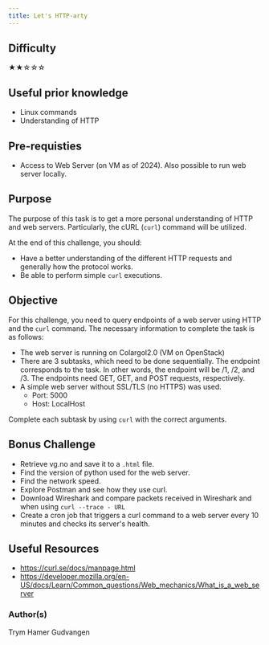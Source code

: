 ```yaml
---
title: Let's HTTP-arty
---
```


## Difficulty
&#9733;&#9733;&#9734;&#9734;&#9734;

## Useful prior knowledge
- Linux commands
- Understanding of HTTP

## Pre-requisties
- Access to Web Server (on VM as of 2024). Also possible to run web server locally.

## Purpose
The purpose of this task is to get a more personal understanding of HTTP and web servers. Particularly, the cURL (`curl`) command will be utilized.

At the end of this challenge, you should:
- Have a better understanding of the different HTTP requests and generally how the protocol works.
- Be able to perform simple `curl` executions.

## Objective
For this challenge, you need to query endpoints of a web server using HTTP and the `curl` command. The necessary information to complete the task is as follows: 
- The web server is running on Colargol2.0 (VM on OpenStack)
- There are 3 subtasks, which need to be done sequentially. The endpoint corresponds to the task. In other words, the endpoint will be /1, /2, and /3. The endpoints need GET, GET, and POST requests, respectively.
- A simple web server without SSL/TLS (no HTTPS) was used.
    - Port: 5000
    - Host: LocalHost

Complete each subtask by using `curl` with the correct arguments.


## Bonus Challenge
- Retrieve vg.no and save it to a `.html` file. 
- Find the version of python used for the web server.
- Find the network speed.
- Explore Postman and see how they use curl.
- Download Wireshark and compare packets received in Wireshark and when using `curl --trace - URL`
- Create a cron job that triggers a curl command to a web server every 10 minutes and checks its server's health.

## Useful Resources
- https://curl.se/docs/manpage.html
- https://developer.mozilla.org/en-US/docs/Learn/Common_questions/Web_mechanics/What_is_a_web_server


### Author(s)
Trym Hamer Gudvangen
